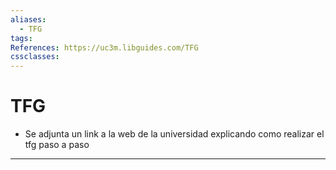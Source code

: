 ```yaml
---
aliases:
  - TFG
tags: 
References: https://uc3m.libguides.com/TFG
cssclasses:
---
```

# TFG
+ Se adjunta un link a la web de la universidad explicando como realizar el tfg paso a paso
***
